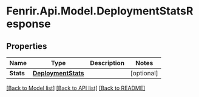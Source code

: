 # Fenrir.Api.Model.DeploymentStatsResponse

## Properties

Name | Type | Description | Notes
------------ | ------------- | ------------- | -------------
**Stats** | [**DeploymentStats**](DeploymentStats.md) |  | [optional] 

[[Back to Model list]](../README.md#documentation-for-models) [[Back to API list]](../README.md#documentation-for-api-endpoints) [[Back to README]](../README.md)

